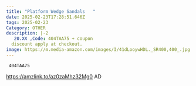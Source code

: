 ```yaml
---
title: "Platform Wedge Sandals   "
date: 2025-02-23T17:28:51.646Z
tags: 2025-02-23
Category: OTHER
description: |-2
   20.XX ,Code: 404TAA75 + coupon 
  discount apply at checkout.
image: https://m.media-amazon.com/images/I/41dLooywHDL._SR400,400_.jpg
---
```

<pre class="language-javascript"><code

class="language-javascript"> 404TAA75 </code></pre>

https://amzlink.to/az0zaMhz32Mg0   AD
